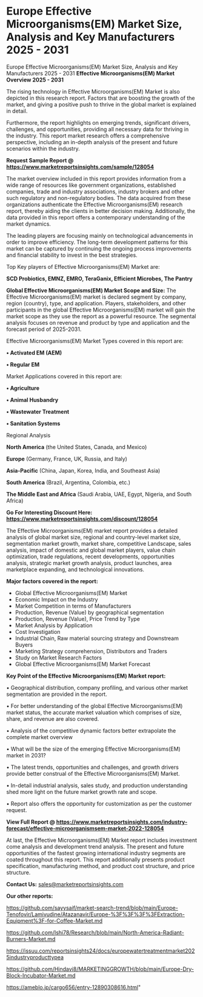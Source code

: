 # Europe Effective Microorganisms(EM) Market Size, Analysis and Key Manufacturers 2025 - 2031
Europe Effective Microorganisms(EM) Market Size, Analysis and Key Manufacturers 2025 - 2031
<Strong> Effective Microorganisms(EM) Market Overview 2025 - 2031</strong>

The rising technology in Effective Microorganisms(EM) Market is also depicted in this research report. Factors that are boosting the growth of the market, and giving a positive push to thrive in the global market is explained in detail.

Furthermore, the report highlights on emerging trends, significant drivers, challenges, and opportunities, providing all necessary data for thriving in the industry. This report market research offers a comprehensive perspective, including an in-depth analysis of the present and future scenarios within the industry.

<strong>Request Sample Report @ <a href=https://www.marketreportsinsights.com/sample/128054>https://www.marketreportsinsights.com/sample/128054</a></strong>

The market overview included in this report provides information from a wide range of resources like government organizations, established companies, trade and industry associations, industry brokers and other such regulatory and non-regulatory bodies. The data acquired from these organizations authenticate the Effective Microorganisms(EM) research report, thereby aiding the clients in better decision making. Additionally, the data provided in this report offers a contemporary understanding of the market dynamics.

The leading players are focusing mainly on technological advancements in order to improve efficiency. The long-term development patterns for this market can be captured by continuing the ongoing process improvements and financial stability to invest in the best strategies.

Top Key players of Effective Microorganisms(EM) Market are:

<strong>SCD Probiotics, EMNZ, EMRO, TeraGanix, Efficient Microbes, The Pantry</strong>

<strong><b>Global Effective Microorganisms(EM) Market Scope and Size:</b></strong>
The Effective Microorganisms(EM) market is declared segment by company, region (country), type, and application. Players, stakeholders, and other participants in the global Effective Microorganisms(EM) market will gain the market scope as they use the report as a powerful resource. The segmental analysis focuses on revenue and product by type and application and the forecast period of 2025-2031.

Effective Microorganisms(EM) Market Types covered in this report are:

<strong>• Activated EM (AEM)

• Regular EM</strong>

Market Applications covered in this report are:

<strong>• Agriculture

• Animal Husbandry

• Wastewater Treatment

• Sanitation Systems</strong> 

Regional Analysis

<strong>North America</strong> (the United States, Canada, and Mexico)

<strong>Europe</strong> (Germany, France, UK, Russia, and Italy)

<strong>Asia-Pacific</strong> (China, Japan, Korea, India, and Southeast Asia)

<strong>South America</strong> (Brazil, Argentina, Colombia, etc.)

<strong>The Middle East and Africa</strong> (Saudi Arabia, UAE, Egypt, Nigeria, and South Africa)

<strong>Go For Interesting Discount Here: <a href=https://www.marketreportsinsights.com/discount/128054>https://www.marketreportsinsights.com/discount/128054</a></strong>

The Effective Microorganisms(EM) market report provides a detailed analysis of global market size, regional and country-level market size, segmentation market growth, market share, competitive Landscape, sales analysis, impact of domestic and global market players, value chain optimization, trade regulations, recent developments, opportunities analysis, strategic market growth analysis, product launches, area marketplace expanding, and technological innovations.

<strong><b>Major factors covered in the report:</b></strong>
<ul>
  <li>Global Effective Microorganisms(EM) Market </li>
  <li>Economic Impact on the Industry</li>
  <li>Market Competition in terms of Manufacturers</li>
  <li>Production, Revenue (Value) by geographical segmentation</li>
  <li>Production, Revenue (Value), Price Trend by Type</li>
  <li>Market Analysis by Application</li>
  <li>Cost Investigation</li>
  <li>Industrial Chain, Raw material sourcing strategy and Downstream Buyers</li>
  <li>Marketing Strategy comprehension, Distributors and Traders</li>
  <li>Study on Market Research Factors</li>
  <li>Global Effective Microorganisms(EM) Market Forecast</li>
</ul>

<strong><b>Key Point of the Effective Microorganisms(EM) Market report:</b></strong>

• Geographical distribution, company profiling, and various other market segmentation are provided in the report.

• For better understanding of the global Effective Microorganisms(EM) market status, the accurate market valuation which comprises of size, share, and revenue are also covered.

• Analysis of the competitive dynamic factors better extrapolate the complete market overview

• What will be the size of the emerging Effective Microorganisms(EM) market in 2031?

• The latest trends, opportunities and challenges, and growth drivers provide better construal of the Effective Microorganisms(EM) Market.

• In-detail industrial analysis, sales study, and production understanding shed more light on the future market growth rate and scope.

• Report also offers the opportunity for customization as per the customer request.

<strong><b>View Full Report @ <a href=https://www.marketreportsinsights.com/industry-forecast/effective-microorganismsem-market-2022-128054>https://www.marketreportsinsights.com/industry-forecast/effective-microorganismsem-market-2022-128054</a></b></strong>


At last, the Effective Microorganisms(EM) Market report includes investment come analysis and development trend analysis. The present and future opportunities of the fastest growing international industry segments are coated throughout this report. This report additionally presents product specification, manufacturing method, and product cost structure, and price structure.

<strong>Contact Us:</strong>
sales@marketreportsinsights.com

<strong>Our other reports:</strong>

<a href=https://github.com/sayysaif/market-search-trend/blob/main/Europe-Tenofovir/Lamivudine/Atazanavir/Europe-%3F%3F%3F%3FExtraction-Equipment%3F-for-Coffee-Market.md>https://github.com/sayysaif/market-search-trend/blob/main/Europe-Tenofovir/Lamivudine/Atazanavir/Europe-%3F%3F%3F%3FExtraction-Equipment%3F-for-Coffee-Market.md</a>

<a href=https://github.com/Ishi78/Research/blob/main/North-America-Radiant-Burners-Market.md>https://github.com/Ishi78/Research/blob/main/North-America-Radiant-Burners-Market.md</a>

<a href=https://issuu.com/reportsinsights24/docs/europewatertreatmentmarket2025industryproducttypea>https://issuu.com/reportsinsights24/docs/europewatertreatmentmarket2025industryproducttypea</a>

<a href=https://github.com/Hindavi8/MARKETINGGROWTH/blob/main/Europe-Dry-Block-Incubator-Market.md>https://github.com/Hindavi8/MARKETINGGROWTH/blob/main/Europe-Dry-Block-Incubator-Market.md</a>

<a href=https://ameblo.jp/cargo656/entry-12890308616.html>https://ameblo.jp/cargo656/entry-12890308616.html</a>"
